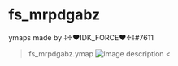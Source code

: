 # fs_mrpdgabz
ymaps made by ⸸♱♥IDK_FORCE♥♱⸸#7611
>fs_mrpdgabz.ymap
![Image description](https://cdn.discordapp.com/attachments/784243374269661195/968915645309804604/unknown.png)
<
